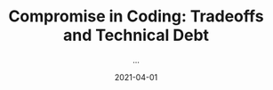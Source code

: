 ---
title: "Compromise in Coding: Tradeoffs and Technical Debt"
date: "2021-04-01"
subtitle: "..."
category: "tech"
---